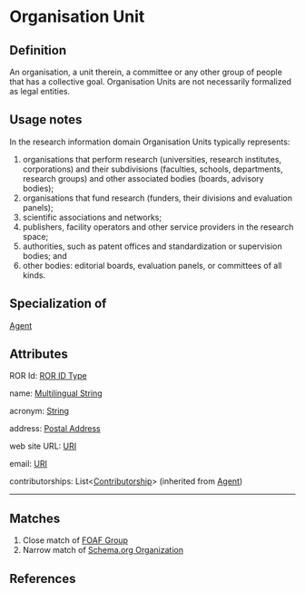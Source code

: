 # Organisation Unit

## Definition
An organisation, a unit therein, a committee or any other group of people that has a collective goal. Organisation Units are not necessarily formalized as legal entities.

## Usage notes
In the research information domain Organisation Units typically represents:
1. organisations that perform research (universities, research institutes, corporations) and their subdivisions (faculties, schools, departments, research groups) and other associated bodies (boards, advisory bodies);
2. organisations that fund research (funders, their divisions and evaluation panels);
3. scientific associations and networks;
4. publishers, facility operators and other service providers in the research space;
5. authorities, such as patent offices and standardization or supervision bodies; and
6. other bodies: editorial boards, evaluation panels, or committees of all kinds.

## Specialization of
[Agent](../entities/Agent.md)

## Attributes
ROR Id: [ROR ID Type](../datatypes/ROR_ID.md)

name: [Multilingual String](../datatypes/Multilingual_String.md)

acronym: [String](../datatypes/String.md)

address: [Postal Address](../datatypes/Postal_Address.md)

web site URL: [URI](../datatypes/URI.md)

email: [URI](../datatypes/URI.md)

contributorships: List<[Contributorship](../entities/Contributorship.md)> (inherited from [Agent](../entities/Agent.md))

---

## Matches
1. Close match of [FOAF Group](http://xmlns.com/foaf/spec/#term_Group)
2. Narrow match of [Schema.org Organization](https://schema.org/Organization)

## References

